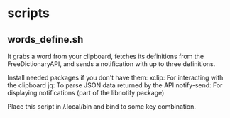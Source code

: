 # scripts

words_define.sh
----------------- 
It grabs a word from your clipboard, fetches its definitions from the FreeDictionaryAPI, and sends a notification with up to three definitions.

Install needed packages if you don't have them:
xclip: For interacting with the clipboard
jq: To parse JSON data returned by the API
notify-send: For displaying notifications (part of the libnotify package)

Place this script in /.local/bin and bind to some key combination.